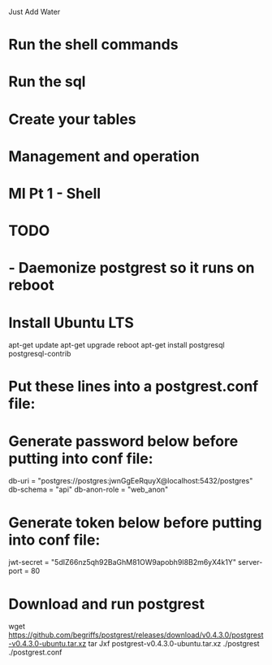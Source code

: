 Just Add Water

# Run the shell commands
# Run the sql
# Create your tables
# Management and operation


# MI Pt 1 - Shell

# TODO 
# - Daemonize postgrest so it runs on reboot

# Install Ubuntu LTS
apt-get update
apt-get upgrade
reboot
apt-get install postgresql postgresql-contrib

# Put these lines into a postgrest.conf file:
# Generate password below before putting into conf file:
db-uri = "postgres://postgres:jwnGgEeRquyX@localhost:5432/postgres"
db-schema = "api"
db-anon-role = "web_anon"
# Generate token below before putting into conf file:
jwt-secret = "5dIZ66nz5qh92BaGhM81OW9apobh9I8B2m6yX4k1Y"
server-port = 80


# Download and run postgrest
wget https://github.com/begriffs/postgrest/releases/download/v0.4.3.0/postgrest-v0.4.3.0-ubuntu.tar.xz
tar Jxf postgrest-v0.4.3.0-ubuntu.tar.xz
./postgrest ./postgrest.conf
